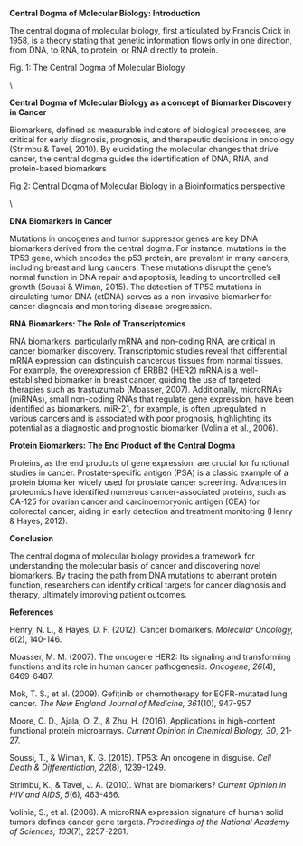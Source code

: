 **Central Dogma of Molecular Biology: Introduction**

The central dogma of molecular biology, first articulated by Francis Crick in 1958, is a theory stating that genetic information flows only in one direction, from DNA, to RNA, to protein, or RNA directly to protein.

Fig. 1: The Central Dogma of Molecular Biology

\


**Central Dogma of Molecular Biology as a concept of Biomarker Discovery in Cancer**

Biomarkers, defined as measurable indicators of biological processes, are critical for early diagnosis, prognosis, and therapeutic decisions in oncology (Strimbu & Tavel, 2010). By elucidating the molecular changes that drive cancer, the central dogma guides the identification of DNA, RNA, and protein-based biomarkers

Fig 2: Central Dogma of Molecular Biology in a Bioinformatics perspective

\


**DNA Biomarkers in Cancer**

Mutations in oncogenes and tumor suppressor genes are key DNA biomarkers derived from the central dogma. For instance, mutations in the TP53 gene, which encodes the p53 protein, are prevalent in many cancers, including breast and lung cancers. These mutations disrupt the gene’s normal function in DNA repair and apoptosis, leading to uncontrolled cell growth (Soussi & Wiman, 2015). The detection of TP53 mutations in circulating tumor DNA (ctDNA) serves as a non-invasive biomarker for cancer diagnosis and monitoring disease progression.

**RNA Biomarkers: The Role of Transcriptomics**

RNA biomarkers, particularly mRNA and non-coding RNA, are critical in cancer biomarker discovery. Transcriptomic studies reveal that differential mRNA expression can distinguish cancerous tissues from normal tissues. For example, the overexpression of ERBB2 (HER2) mRNA is a well-established biomarker in breast cancer, guiding the use of targeted therapies such as trastuzumab (Moasser, 2007). Additionally, microRNAs (miRNAs), small non-coding RNAs that regulate gene expression, have been identified as biomarkers. miR-21, for example, is often upregulated in various cancers and is associated with poor prognosis, highlighting its potential as a diagnostic and prognostic biomarker (Volinia et al., 2006).

**Protein Biomarkers: The End Product of the Central Dogma**

Proteins, as the end products of gene expression, are crucial for functional studies in cancer. Prostate-specific antigen (PSA) is a classic example of a protein biomarker widely used for prostate cancer screening. Advances in proteomics have identified numerous cancer-associated proteins, such as CA-125 for ovarian cancer and carcinoembryonic antigen (CEA) for colorectal cancer, aiding in early detection and treatment monitoring (Henry & Hayes, 2012).

**Conclusion**

The central dogma of molecular biology provides a framework for understanding the molecular basis of cancer and discovering novel biomarkers. By tracing the path from DNA mutations to aberrant protein function, researchers can identify critical targets for cancer diagnosis and therapy, ultimately improving patient outcomes.

**References**

Henry, N. L., & Hayes, D. F. (2012). Cancer biomarkers. _Molecular Oncology, 6_(2), 140-146.

Moasser, M. M. (2007). The oncogene HER2: Its signaling and transforming functions and its role in human cancer pathogenesis. _Oncogene, 26_(4), 6469-6487.

Mok, T. S., et al. (2009). Gefitinib or chemotherapy for EGFR-mutated lung cancer. _The New England Journal of Medicine, 361_(10), 947-957.

Moore, C. D., Ajala, O. Z., & Zhu, H. (2016). Applications in high-content functional protein microarrays. _Current Opinion in Chemical Biology, 30_, 21-27.

Soussi, T., & Wiman, K. G. (2015). TP53: An oncogene in disguise. _Cell Death & Differentiation, 22_(8), 1239-1249.

Strimbu, K., & Tavel, J. A. (2010). What are biomarkers? _Current Opinion in HIV and AIDS, 5_(6), 463-466.

Volinia, S., et al. (2006). A microRNA expression signature of human solid tumors defines cancer gene targets. _Proceedings of the National Academy of Sciences, 103_(7), 2257-2261.
